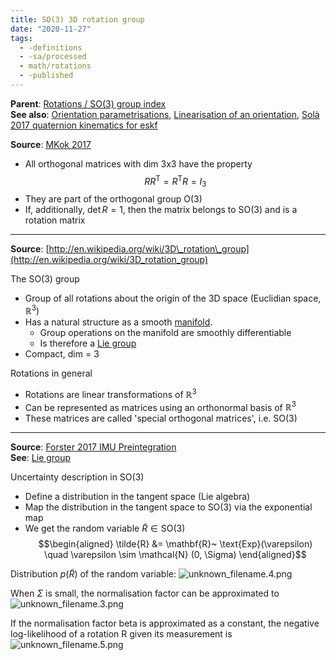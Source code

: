 ```yaml
---
title: SO(3) 3D rotation group
date: "2020-11-27"
tags:
  - -definitions
  - -sa/processed
  - math/rotations
  - -published
---
```


**Parent**: [Rotations / SO(3) group index](rotations-so3-group-index.md)  
**See also**: [Orientation parametrisations](orientation-parametrisations.md), [Linearisation of an orientation](studienarbeit/linearisation-of-an-orientation-in-so-3.md), [Solà 2017 quaternion kinematics for eskf](solà-2017-quaternion-kinematics-for-eskf.md)

**Source**: [MKok 2017](studienarbeit/mkok-2017.md)

*   All orthogonal matrices with dim 3x3 have the property  
		$$RR^\text{T} = R^\text{T}R = I_3$$
*   They are part of the orthogonal group O(3)
*   If, additionally, $\det R = 1$, then the matrix belongs to SO(3) and is a rotation matrix

* * *

**Source**: [http://en.wikipedia.org/wiki/3D\_rotation\_group](http://en.wikipedia.org/wiki/3D_rotation_group)

The SO(3) group

*   Group of all rotations about the origin of the 3D space (Euclidian space, $\mathbb{R}^3$)
*   Has a natural structure as a smooth [manifold](studienarbeit/manifolds.md).
    *   Group operations on the manifold are smoothly differentiable
    *   Is therefore a [Lie group](rotations/lie-group-lie-algebra.md)
*   Compact, dim = 3

Rotations in general

*   Rotations are linear transformations of $\mathbb{R}^3$
*   Can be represented as matrices using an orthonormal basis of $\mathbb{R}^3$
*   These matrices are called 'special orthogonal matrices', i.e. SO(3)

* * *

**Source**: [Forster 2017 IMU Preintegration](forster-2017-imu-preintegration.md)  
**See**: [Lie group](rotations/lie-group-lie-algebra.md)

Uncertainty description in SO(3)

*   Define a distribution in the tangent space (Lie algebra)
*   Map the distribution in the tangent space to SO(3) via the exponential map
*   We get the random variable $\tilde{R} \in \text{SO}(3)$
		$$\begin{aligned}
		\tilde{R} &= \mathbf{R}~ \text{Exp}(\varepsilon)
			\quad \varepsilon \sim \mathcal{N} (0, \Sigma)
		\end{aligned}$$

Distribution $p(\tilde{R})$ of the random variable:
![unknown_filename.4.png](studienarbeit/_resources/SO(3)_3D_rotation_group.resources/unknown_filename.4.png)

When $\Sigma$ is small, the normalisation factor can be approximated to
![unknown_filename.3.png](studienarbeit/_resources/SO(3)_3D_rotation_group.resources/unknown_filename.3.png)

If the normalisation factor beta is approximated as a constant, the negative log-likelihood of a rotation R given its measurement is
![unknown_filename.5.png](studienarbeit/_resources/SO(3)_3D_rotation_group.resources/unknown_filename.5.png)

